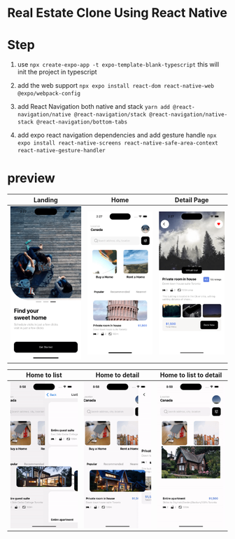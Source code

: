 # Real Estate Clone Using React Native

# Step

1. use `npx create-expo-app -t expo-template-blank-typescript` this will init the project in typescript

2. add the web support `npx expo install react-dom react-native-web @expo/webpack-config`

3. add React Navigation both native and stack `yarn add @react-navigation/native @react-navigation/stack @react-navigation/native-stack @react-navigation/bottom-tabs`

4. add expo react navigation dependencies and add gesture handle `npx expo install react-native-screens react-native-safe-area-context react-native-gesture-handler`

# preview

| Landing                      | Home                         | Detail Page                  |
| ---------------------------- | ---------------------------- | ---------------------------- |
| ![alt text](./preview/1.png) | ![alt text](./preview/2.png) | ![alt text](./preview/3.png) |

| Home to list                 | Home to detail               | Home to list to detail       |
| ---------------------------- | ---------------------------- | ---------------------------- |
| ![alt text](./preview/1.gif) | ![alt text](./preview/2.gif) | ![alt text](./preview/3.gif) |
